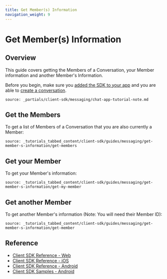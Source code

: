 ```yaml
---
title: Get Member(s) Information
navigation_weight: 9
---
```


# Get Member(s) Information

## Overview


This guide covers getting the Members of a Conversation, your Member information and another Member's Information.

Before you begin, make sure you [added the SDK to your app](/client-sdk/setup/add-sdk-to-your-app) and you are able to [create a conversation](/client-sdk/in-app-messaging/guides/simple-conversation).

```partial
source: _partials/client-sdk/messaging/chat-app-tutorial-note.md
```

## Get the Members

To get a list of Members of a Conversation that you are also currently a Member:

```tabbed_content
source: _tutorials_tabbed_content/client-sdk/guides/messaging/get-member-s-information/get-members
```

## Get your Member

To get your Member's information:

```tabbed_content
source: _tutorials_tabbed_content/client-sdk/guides/messaging/get-member-s-information/get-my-member
```

## Get another Member

To get another Member's information (Note: You will need their Member ID):

```tabbed_content
source: _tutorials_tabbed_content/client-sdk/guides/messaging/get-member-s-information/get-member
```

## Reference

* [Client SDK Reference - Web](/sdk/client-sdk/javascript)
* [Client SDK Reference - iOS](/sdk/client-sdk/ios)
* [Client SDK Reference - Android](/sdk/client-sdk/android)
* [Client SDK Samples - Android](https://github.com/nexmo-community/client-sdk-android-samples)
